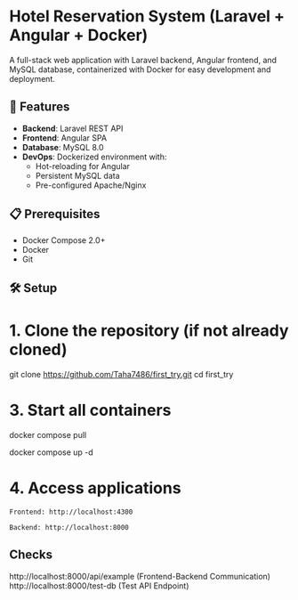 # Hotel Reservation System (Laravel + Angular + Docker)

A full-stack web application with Laravel backend, Angular frontend, and MySQL database, containerized with Docker for easy development and deployment.

## 🚀 Features
- **Backend**: Laravel REST API
- **Frontend**: Angular SPA
- **Database**: MySQL 8.0
- **DevOps**: Dockerized environment with:
  - Hot-reloading for Angular
  - Persistent MySQL data
  - Pre-configured Apache/Nginx

## 📋 Prerequisites
- Docker Compose 2.0+
- Docker
- Git

## 🛠️ Setup
# 1. Clone the repository (if not already cloned)
git clone https://github.com/Taha7486/first_try.git
cd first_try


# 3. Start all containers 
docker compose pull

docker compose up -d


# 4. **Access applications**

    Frontend: http://localhost:4300

    Backend: http://localhost:8000

## Checks
   http://localhost:8000/api/example (Frontend-Backend Communication)
   http://localhost:8000/test-db     (Test API Endpoint)
